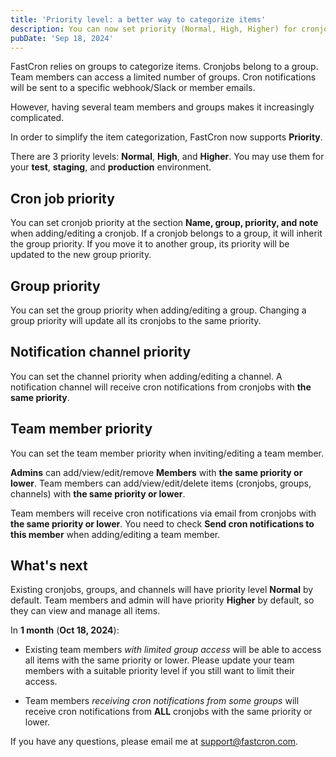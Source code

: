 ```yaml
---
title: 'Priority level: a better way to categorize items'
description: You can now set priority (Normal, High, Higher) for cronjobs, groups, notification channels, and team members.
pubDate: 'Sep 18, 2024'
---
```


FastCron relies on groups to categorize items.
Cronjobs belong to a group.
Team members can access a limited number of groups.
Cron notifications will be sent to a specific webhook/Slack or member emails.

However, having several team members and groups makes it increasingly complicated.

In order to simplify the item categorization, FastCron now supports **Priority**.

There are 3 priority levels: **Normal**, **High**, and **Higher**.
You may use them for your **test**, **staging**, and **production** environment.

## Cron job priority

You can set cronjob priority at the section **Name, group, priority, and note** when adding/editing a cronjob.
If a cronjob belongs to a group, it will inherit the group priority.
If you move it to another group, its priority will be updated to the new group priority.

## Group priority

You can set the group priority when adding/editing a group.
Changing a group priority will update all its cronjobs to the same priority.

## Notification channel priority

You can set the channel priority when adding/editing a channel.
A notification channel will receive cron notifications from cronjobs with **the same priority**.

## Team member priority

You can set the team member priority when inviting/editing a team member.

**Admins** can add/view/edit/remove **Members** with **the same priority or lower**.
Team members can add/view/edit/delete items (cronjobs, groups, channels) with **the same priority or lower**.

Team members will receive cron notifications via email from cronjobs with **the same priority or lower**.
You need to check **Send cron notifications to this member** when adding/editing a team member.

## What's next

Existing cronjobs, groups, and channels will have priority level **Normal** by default.
Team members and admin will have priority **Higher** by default, so they can view and manage all items.

In **1 month** (**Oct 18, 2024**): 
- Existing team members *with limited group access* will be able to access all items with the same priority or lower.
Please update your team members with a suitable priority level if you still want to limit their access.

- Team members *receiving cron notifications from some groups* will receive cron notifications from **ALL** cronjobs with the same priority or lower.

If you have any questions, please email me at support@fastcron.com.